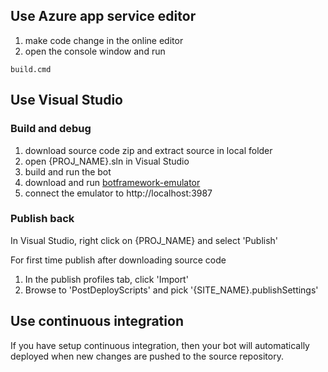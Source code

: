 ## Use Azure app service editor

1. make code change in the online editor
2. open the console window and run

```
build.cmd
```

## Use Visual Studio 

### Build and debug
1. download source code zip and extract source in local folder
2. open {PROJ_NAME}.sln in Visual Studio
3. build and run the bot
4. download and run [botframework-emulator](https://emulator.botframework.com/)
5. connect the emulator to http://localhost:3987

### Publish back

In Visual Studio, right click on {PROJ_NAME} and select 'Publish'

For first time publish after downloading source code
1. In the publish profiles tab, click 'Import'
2. Browse to 'PostDeployScripts' and pick '{SITE_NAME}.publishSettings'


## Use continuous integration

If you have setup continuous integration, then your bot will automatically deployed when new changes are pushed to the source repository.



